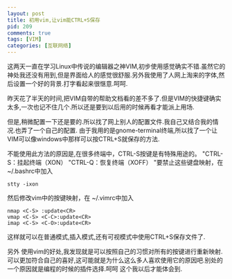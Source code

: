 ```yaml
---
layout: post
title: 初用vim,让vim能CTRL+S保存
pid: 209
comments: true
tags: [VIM]
categories: [互联网络]
---
```

这两天一直在学习Linux中传说的编辑器之神VIM,初步使用感觉确实不错.虽然它的神处我还没有用到,但是界面给人的感觉很舒服.另外我使用了人网上淘来的字体,然后设置一个好的背景.打字看起来很惬意.呵呵.

昨天花了半天的时间,把VIM自带的帮助文档看的差不多了.但是VIM的快捷键确实太多,一次也记不住几个.所以还是要到以后用的时候再看才能派上用场.

但是,稍微配置一下还是要的.所以找了网上别人的配置文件.我自己又结合我的情况.也弄了一个自己的配置.
由于我用的是gnome-terminal终端,所以找了一个让VIM可以像windows中那样可以按CTRL+S就保存的方法.

不能使用此方法的原因是,在很多终端中，CTRL-S按键是有特殊用途的。
"CTRL-S：挂起终端（XON）
"CTRL-Q：恢复终端（XOFF）
"要禁止这些键盘映射，在~/.bashrc中加入

    stty -ixon

然后修改vim中的按键映射，在 ~/.vimrc中加入

    nmap <C-S> :update<CR>
    vmap <C-S> <C-C>:update<CR>
    imap <C-S> <C-O>:update<CR>

这样就可以在普通模式,插入模式,还有可视模式中使用CTRL+S保存文件了.

另外 使用vim的好处,我发现就是可以按照自己的习惯对所有的按键进行重新映射.可以更加符合自己的喜好,这可能就是为什么这么多人喜欢使用它的原因吧.别处的一个原因就是编程的时候的插件选择.呵呵 这个我以后才能体会到.

